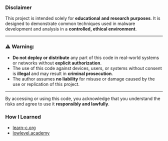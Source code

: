 ### Disclaimer

This project is intended solely for **educational and research purposes**. It is designed to demonstrate common techniques used in malware development and analysis in a **controlled, ethical environment**.

---

### ⚠️ Warning:

- **Do not deploy or distribute** any part of this code in real-world systems or networks without **explicit authorization**.  
- The use of this code against devices, users, or systems without consent is **illegal** and may result in **criminal prosecution**.  
- The author assumes **no liability** for misuse or damage caused by the use or replication of this project.

---

By accessing or using this code, you acknowledge that you understand the risks and agree to use it **responsibly and lawfully**.

### How I Learned
- [learn-c.org](https://www.learn-c.org/)
- [lowlevel.academy](https://lowlevel.academy/)